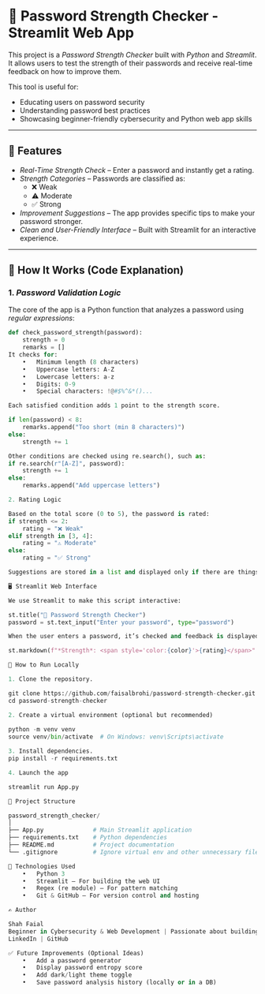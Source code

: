 # 🔐 Password Strength Checker - Streamlit Web App

This project is a *Password Strength Checker* built with *Python* and *Streamlit*. It allows users to test the strength of their passwords and receive real-time feedback on how to improve them.

This tool is useful for:
- Educating users on password security
- Understanding password best practices
- Showcasing beginner-friendly cybersecurity and Python web app skills

---

## 🚀 Features

- *Real-Time Strength Check* – Enter a password and instantly get a rating.
- *Strength Categories* – Passwords are classified as:
  - ❌ Weak
  - ⚠️ Moderate
  - ✅ Strong
- *Improvement Suggestions* – The app provides specific tips to make your password stronger.
- *Clean and User-Friendly Interface* – Built with Streamlit for an interactive experience.

---

## 🧠 How It Works (Code Explanation)

### 1. *Password Validation Logic*

The core of the app is a Python function that analyzes a password using *regular expressions*:

```python
def check_password_strength(password):
    strength = 0
    remarks = []
It checks for:
	•	Minimum length (8 characters)
	•	Uppercase letters: A-Z
	•	Lowercase letters: a-z
	•	Digits: 0-9
	•	Special characters: !@#$%^&*()...

Each satisfied condition adds 1 point to the strength score.

if len(password) < 8:
    remarks.append("Too short (min 8 characters)")
else:
    strength += 1

Other conditions are checked using re.search(), such as:
if re.search(r"[A-Z]", password):
    strength += 1
else:
    remarks.append("Add uppercase letters")

2. Rating Logic

Based on the total score (0 to 5), the password is rated:
if strength <= 2:
    rating = "❌ Weak"
elif strength in [3, 4]:
    rating = "⚠️ Moderate"
else:
    rating = "✅ Strong"

Suggestions are stored in a list and displayed only if there are things to improve.

🖥️ Streamlit Web Interface

We use Streamlit to make this script interactive:

st.title("🔐 Password Strength Checker")
password = st.text_input("Enter your password", type="password")

When the user enters a password, it’s checked and feedback is displayed with colors:

st.markdown(f"*Strength*: <span style='color:{color}'>{rating}</span>"

🧪 How to Run Locally

1. Clone the repository.

git clone https://github.com/faisalbrohi/password-strength-checker.git
cd password-strength-checker

2. Create a virtual environment (optional but recommended)
   
python -m venv venv
source venv/bin/activate  # On Windows: venv\Scripts\activate

3. Install dependencies.
pip install -r requirements.txt

4. Launch the app

streamlit run App.py

📁 Project Structure

password_strength_checker/
│
├── App.py              # Main Streamlit application
├── requirements.txt    # Python dependencies
├── README.md           # Project documentation
└── .gitignore          # Ignore virtual env and other unnecessary files

📌 Technologies Used
	•	Python 3
	•	Streamlit – For building the web UI
	•	Regex (re module) – For pattern matching
	•	Git & GitHub – For version control and hosting

✍️ Author

Shah Faial
Beginner in Cybersecurity & Web Development | Passionate about building security tools
LinkedIn | GitHub

✅ Future Improvements (Optional Ideas)
	•	Add a password generator
	•	Display password entropy score
	•	Add dark/light theme toggle
	•	Save password analysis history (locally or in a DB)
